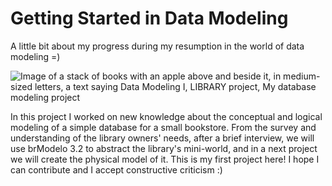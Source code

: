 # Getting Started in Data Modeling
A little bit about my progress during my resumption in the world of data modeling =)

![Image of a stack of books with an apple above and beside it, in medium-sized letters, a text saying Data Modeling I, LIBRARY project, My database modeling project](https://user-images.githubusercontent.com/102270053/179326643-0c9a82d0-0ccf-42fc-8c22-5be67989996f.png)

In this project I worked on new knowledge about the conceptual and logical modeling of a simple database for a small bookstore. 
From the survey and understanding of the library owners' needs, after a brief interview, we will use brModelo 3.2 to abstract the library's mini-world, and in a next project we will create the physical model of it. 
This is my first project here! I hope I can contribute and I accept constructive criticism :)
